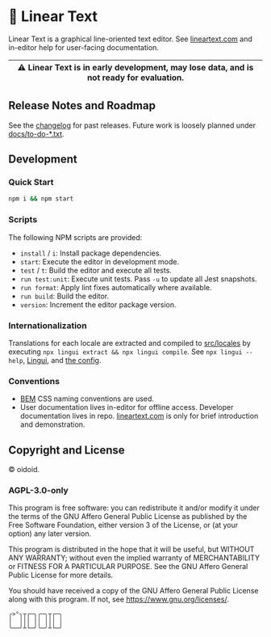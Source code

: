 # 📝 Linear Text

Linear Text is a graphical line-oriented text editor. See
[lineartext.com](https://lineartext.com) and in-editor help for user-facing
documentation.

| ⚠️ Linear Text is in early development, may lose data, and is not ready for evaluation. |
| --------------------------------------------------------------------------------------- |

## Release Notes and Roadmap

See the [changelog](docs/changelog.md) for past releases. Future work is loosely
planned under [docs/to-do-\*.txt](docs).

## Development

### Quick Start

```bash
npm i && npm start
```

### Scripts

The following NPM scripts are provided:

- `install` / `i`: Install package dependencies.
- `start`: Execute the editor in development mode.
- `test` / `t`: Build the editor and execute all tests.
- `run test:unit`: Execute unit tests. Pass `-u` to update all Jest snapshots.
- `run format`: Apply lint fixes automatically where available.
- `run build`: Build the editor.
- `version`: Increment the editor package version.

### Internationalization

Translations for each locale are extracted and compiled to
[src/locales](src/locales) by executing
`npx lingui extract && npx lingui compile`. See `npx lingui --help`,
[Lingui](https://lingui.js.org), and [the config](.linguirc.json).

### Conventions

- [BEM](http://getbem.com) CSS naming conventions are used.
- User documentation lives in-editor for offline access. Developer documentation
  lives in repo. [lineartext.com](https://github.com/oidoid/lineartext.com) is
  only for brief introduction and demonstration.

## Copyright and License

© oidoid.

### AGPL-3.0-only

This program is free software: you can redistribute it and/or modify it under
the terms of the GNU Affero General Public License as published by the Free
Software Foundation, either version 3 of the License, or (at your option) any
later version.

This program is distributed in the hope that it will be useful, but WITHOUT ANY
WARRANTY; without even the implied warranty of MERCHANTABILITY or FITNESS FOR A
PARTICULAR PURPOSE. See the GNU Affero General Public License for more details.

You should have received a copy of the GNU Affero General Public License along
with this program. If not, see <https://www.gnu.org/licenses/>.

```
╭>°╮┬┌─╮╭─╮┬┌─╮
│  │││ ││ │││ │
╰──╯┴└─╯╰─╯┴└─╯
```
